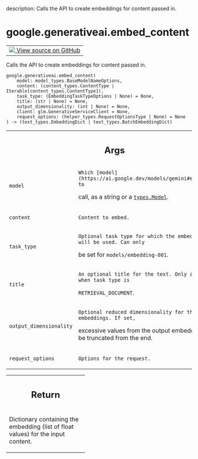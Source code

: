 description: Calls the API to create embeddings for content passed in.

<div itemscope itemtype="http://developers.google.com/ReferenceObject">
<meta itemprop="name" content="google.generativeai.embed_content" />
<meta itemprop="path" content="Stable" />
</div>

# google.generativeai.embed_content

<!-- Insert buttons and diff -->

<table class="tfo-notebook-buttons tfo-api nocontent">
<td>
  <a target="_blank" href="https://github.com/google/generative-ai-python/blob/master/google/generativeai/embedding.py#L124-L219">
    <img src="https://www.tensorflow.org/images/GitHub-Mark-32px.png" />
    View source on GitHub
  </a>
</td>
</table>



Calls the API to create embeddings for content passed in.


<pre class="devsite-click-to-copy prettyprint lang-py tfo-signature-link">
<code>google.generativeai.embed_content(
    model: model_types.BaseModelNameOptions,
    content: (content_types.ContentType | Iterable[content_types.ContentType]),
    task_type: (EmbeddingTaskTypeOptions | None) = None,
    title: (str | None) = None,
    output_dimensionality: (int | None) = None,
    client: glm.GenerativeServiceClient = None,
    request_options: (helper_types.RequestOptionsType | None) = None
) -> (text_types.EmbeddingDict | text_types.BatchEmbeddingDict)
</code></pre>



<!-- Placeholder for "Used in" -->


<!-- Tabular view -->
 <table class="responsive fixed orange">
<colgroup><col width="214px"><col></colgroup>
<tr><th colspan="2"><h2 class="add-link">Args</h2></th></tr>

<tr>
<td>

`model`<a id="model"></a>

</td>
<td>

    Which [model](https://ai.google.dev/models/gemini#embedding) to
call, as a string or a <a href="../../google/generativeai/types/Model.md"><code>types.Model</code></a>.

</td>
</tr><tr>
<td>

`content`<a id="content"></a>

</td>
<td>

    Content to embed.

</td>
</tr><tr>
<td>

`task_type`<a id="task_type"></a>

</td>
<td>

    Optional task type for which the embeddings will be used. Can only
be set for `models/embedding-001`.

</td>
</tr><tr>
<td>

`title`<a id="title"></a>

</td>
<td>

    An optional title for the text. Only applicable when task_type is
`RETRIEVAL_DOCUMENT`.

</td>
</tr><tr>
<td>

`output_dimensionality`<a id="output_dimensionality"></a>

</td>
<td>

    Optional reduced dimensionality for the output embeddings. If set,
excessive values from the output embeddings will be truncated from
the end.

</td>
</tr><tr>
<td>

`request_options`<a id="request_options"></a>

</td>
<td>

    Options for the request.

</td>
</tr>
</table>



<!-- Tabular view -->
 <table class="responsive fixed orange">
<colgroup><col width="214px"><col></colgroup>
<tr><th colspan="2"><h2 class="add-link">Return</h2></th></tr>
<tr class="alt">
<td colspan="2">

Dictionary containing the embedding (list of float values) for the
input content.

</td>
</tr>

</table>

